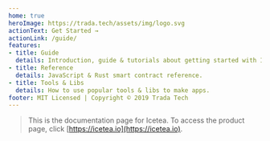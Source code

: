 ```yaml
---
home: true
heroImage: https://trada.tech/assets/img/logo.svg
actionText: Get Started →
actionLink: /guide/
features:
- title: Guide
  details: Introduction, guide & tutorials about getting started with Icetea.
- title: Reference
  details: JavaScript & Rust smart contract reference.
- title: Tools & Libs
  details: How to use popular tools & libs to make apps.
footer: MIT Licensed | Copyright © 2019 Trada Tech
---
```


> This is the documentation page for Icetea. To access the product page, click [https://icetea.io](https://icetea.io).